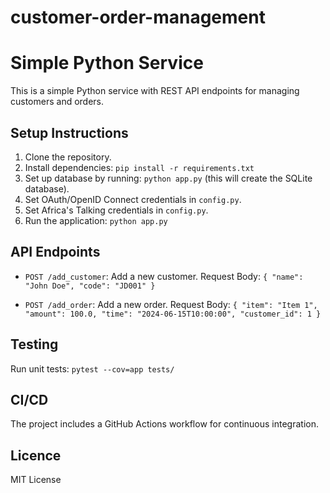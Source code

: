 # customer-order-management


# Simple Python Service

This is a simple Python service with REST API endpoints for managing customers and orders.

## Setup Instructions

1. Clone the repository.
2. Install dependencies: `pip install -r requirements.txt`
3. Set up database by running: `python app.py` (this will create the SQLite database).
4. Set OAuth/OpenID Connect credentials in `config.py`.
5. Set Africa's Talking credentials in `config.py`.
6. Run the application: `python app.py`

## API Endpoints

- `POST /add_customer`: Add a new customer.
  Request Body: `{ "name": "John Doe", "code": "JD001" }`

- `POST /add_order`: Add a new order.
  Request Body: `{ "item": "Item 1", "amount": 100.0, "time": "2024-06-15T10:00:00", "customer_id": 1 }`

## Testing

Run unit tests: `pytest --cov=app tests/`

## CI/CD

The project includes a GitHub Actions workflow for continuous integration.

## Licence

MIT License